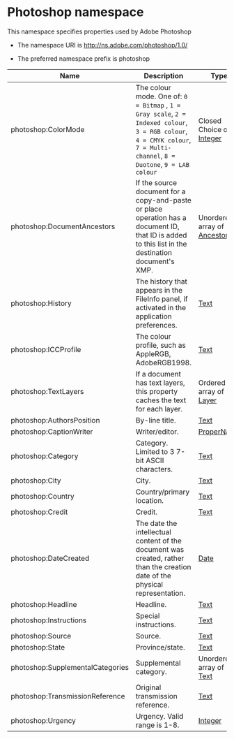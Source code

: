 # Photoshop namespace

This namespace specifies properties used by Adobe Photoshop

- The namespace URI is http://ns.adobe.com/photoshop/1.0/

- The preferred namespace prefix is photoshop

|Name|Description|Type|
|----|-----------|----|
|photoshop:ColorMode|The colour mode. One of: `0 = Bitmap` , `1 = Gray scale`,   `2 = Indexed colour`, `3 = RGB colour`, `4 = CMYK colour`, `7 = Multi-channel`, `8 = Duotone`, `9 = LAB colour`|Closed Choice of [Integer](./XMPDataTypes/CoreProperties.md#Integer)|
|photoshop:DocumentAncestors|If the source document for a copy-and-paste or place operation has a document ID, that ID is added to this list in the destination document's XMP.  |Unordered array of [Ancestor](./XMPDataTypes/Ancestor.md)|
|photoshop:History|The history that appears in the FileInfo panel, if activated in the application preferences.  |[Text](./XMPDataTypes/CoreProperties.md#Text)|
|photoshop:ICCProfile|The colour profile, such as AppleRGB, AdobeRGB1998.  |[Text](./XMPDataTypes/CoreProperties.md#Text)|
|photoshop:TextLayers|If a document has text layers, this property caches the text for each layer.  |Ordered array of [Layer](./XMPDataTypes/Layer.md)|
|photoshop:AuthorsPosition|By-line title.  |[Text](./XMPDataTypes/CoreProperties.md#Text)|
|photoshop:CaptionWriter|Writer/editor.  |[ProperName](./XMPDataTypes/CoreProperties.md#ProperName)|
|photoshop:Category|Category. Limited to 3 7-bit ASCII characters.  |[Text](./XMPDataTypes/CoreProperties.md#Text)|
|photoshop:City|City.  |[Text](./XMPDataTypes/CoreProperties.md#Text)|
|photoshop:Country|Country/primary location.  |[Text](./XMPDataTypes/CoreProperties.md#Text)|
|photoshop:Credit|Credit.  |[Text](./XMPDataTypes/CoreProperties.md#Text)|
|photoshop:DateCreated|The date the intellectual content of the document was created, rather than the creation date of the physical representation.  |[Date](./XMPDataTypes/CoreProperties.md#Date)|
|photoshop:Headline|Headline.  |[Text](./XMPDataTypes/CoreProperties.md#Text)|
|photoshop:Instructions|Special instructions.  |[Text](./XMPDataTypes/CoreProperties.md#Text)|
|photoshop:Source|Source.  |[Text](./XMPDataTypes/CoreProperties.md#Text)|
|photoshop:State|Province/state.  |[Text](./XMPDataTypes/CoreProperties.md#Text)|
|photoshop:SupplementalCategories|Supplemental category.  |Unordered array of [Text](./XMPDataTypes/CoreProperties.md#Text)|
|photoshop:TransmissionReference|Original transmission reference.  |[Text](./XMPDataTypes/CoreProperties.md#Text)|
|photoshop:Urgency|Urgency. Valid range is 1-8.  |[Integer](./XMPDataTypes/CoreProperties.md#Integer)|
